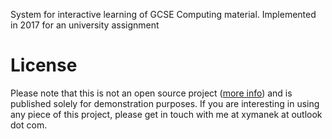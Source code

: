 System for interactive learning of GCSE Computing material. Implemented in 2017 for an university assignment

# License

Please note that this is not an open source project ([more info](https://choosealicense.com/no-permission/)) and is published solely for demonstration purposes. If you are interesting in using any piece of this project, please get in touch with me at xymanek at outlook dot com.
